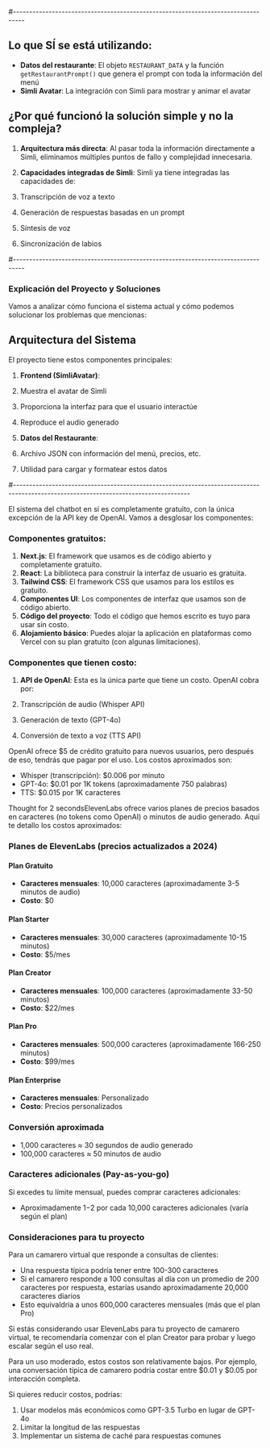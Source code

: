 #---------------------------------------------------------------------------------
## Lo que SÍ se está utilizando:

- **Datos del restaurante**: El objeto `RESTAURANT_DATA` y la función `getRestaurantPrompt()` que genera el prompt con toda la información del menú
- **Simli Avatar**: La integración con Simli para mostrar y animar el avatar


## ¿Por qué funcionó la solución simple y no la compleja?

1. **Arquitectura más directa**: Al pasar toda la información directamente a Simli, eliminamos múltiples puntos de fallo y complejidad innecesaria.
2. **Capacidades integradas de Simli**: Simli ya tiene integradas las capacidades de:

1. Transcripción de voz a texto
2. Generación de respuestas basadas en un prompt
3. Síntesis de voz
4. Sincronización de labios

#---------------------------------------------------------------------------------
### Explicación del Proyecto y Soluciones

Vamos a analizar cómo funciona el sistema actual y cómo podemos solucionar los problemas que mencionas:

## Arquitectura del Sistema

El proyecto tiene estos componentes principales:

1. **Frontend (SimliAvatar)**:

1. Muestra el avatar de Simli
2. Proporciona la interfaz para que el usuario interactúe
3. Reproduce el audio generado

2. **Datos del Restaurante**:

1. Archivo JSON con información del menú, precios, etc.
2. Utilidad para cargar y formatear estos datos

#------------------------------------------------------------------------------------------------------------------------------------

El sistema del chatbot en sí es completamente gratuito, con la única excepción de la API key de OpenAI. Vamos a desglosar los componentes:

### Componentes gratuitos:

1. **Next.js**: El framework que usamos es de código abierto y completamente gratuito.
2. **React**: La biblioteca para construir la interfaz de usuario es gratuita.
3. **Tailwind CSS**: El framework CSS que usamos para los estilos es gratuito.
4. **Componentes UI**: Los componentes de interfaz que usamos son de código abierto.
5. **Código del proyecto**: Todo el código que hemos escrito es tuyo para usar sin costo.
6. **Alojamiento básico**: Puedes alojar la aplicación en plataformas como Vercel con su plan gratuito (con algunas limitaciones).


### Componentes que tienen costo:

1. **API de OpenAI**: Esta es la única parte que tiene un costo. OpenAI cobra por:

1. Transcripción de audio (Whisper API)
2. Generación de texto (GPT-4o)
3. Conversión de texto a voz (TTS API)

OpenAI ofrece $5 de crédito gratuito para nuevos usuarios, pero después de eso, tendrás que pagar por el uso. Los costos aproximados son:

- Whisper (transcripción): $0.006 por minuto
- GPT-4o: $0.01 por 1K tokens (aproximadamente 750 palabras)
- TTS: $0.015 por 1K caracteres

Thought for 2 secondsElevenLabs ofrece varios planes de precios basados en caracteres (no tokens como OpenAI) o minutos de audio generado. Aquí te detallo los costos aproximados:

### Planes de ElevenLabs (precios actualizados a 2024)

#### Plan Gratuito
- **Caracteres mensuales**: 10,000 caracteres (aproximadamente 3-5 minutos de audio)
- **Costo**: $0
#### Plan Starter
- **Caracteres mensuales**: 30,000 caracteres (aproximadamente 10-15 minutos)
- **Costo**: $5/mes
#### Plan Creator
- **Caracteres mensuales**: 100,000 caracteres (aproximadamente 33-50 minutos)
- **Costo**: $22/mes
#### Plan Pro
- **Caracteres mensuales**: 500,000 caracteres (aproximadamente 166-250 minutos)
- **Costo**: $99/mes
#### Plan Enterprise
- **Caracteres mensuales**: Personalizado
- **Costo**: Precios personalizados
### Conversión aproximada
- 1,000 caracteres ≈ 30 segundos de audio generado
- 100,000 caracteres ≈ 50 minutos de audio
### Caracteres adicionales (Pay-as-you-go)
Si excedes tu límite mensual, puedes comprar caracteres adicionales:
- Aproximadamente $1-$2 por cada 10,000 caracteres adicionales (varía según el plan)
### Consideraciones para tu proyecto
Para un camarero virtual que responde a consultas de clientes:
- Una respuesta típica podría tener entre 100-300 caracteres
- Si el camarero responde a 100 consultas al día con un promedio de 200 caracteres por respuesta, estarías usando aproximadamente 20,000 caracteres diarios
- Esto equivaldría a unos 600,000 caracteres mensuales (más que el plan Pro)

Si estás considerando usar ElevenLabs para tu proyecto de camarero virtual, te recomendaría comenzar con el plan Creator para probar y luego escalar según el uso real.

Para un uso moderado, estos costos son relativamente bajos. Por ejemplo, una conversación típica de camarero podría costar entre $0.01 y $0.05 por interacción completa.

Si quieres reducir costos, podrías:

1. Usar modelos más económicos como GPT-3.5 Turbo en lugar de GPT-4o
2. Limitar la longitud de las respuestas
3. Implementar un sistema de caché para respuestas comunes

